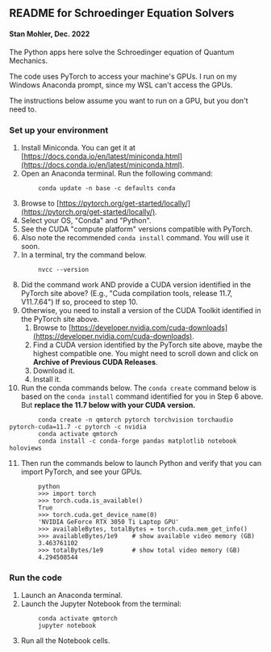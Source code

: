 ## README for Schroedinger Equation Solvers
#### Stan Mohler, Dec. 2022

The Python apps here solve the Schroedinger equation of Quantum Mechanics.  

The code uses PyTorch to access your machine's GPUs.  I run on my Windows
Anaconda prompt, since my WSL can't access the GPUs.  

The instructions below assume you want to run on a GPU, but you don't need to.

### Set up your environment

1. Install Miniconda.  You can get it at [https://docs.conda.io/en/latest/miniconda.html](https://docs.conda.io/en/latest/miniconda.html).  
2. Open an Anaconda terminal.  Run the following command:
```
        conda update -n base -c defaults conda
```
3. Browse to [https://pytorch.org/get-started/locally/](https://pytorch.org/get-started/locally/).  
4. Select your OS, "Conda" and "Python".
5. See the CUDA "compute platform" versions compatible with PyTorch.  
6. Also note the recommended `conda install` command.  You will use it soon.  
7. In a terminal, try the command below.
```
        nvcc --version
```
8. Did the command work AND provide a CUDA version identified in the PyTorch site above?  (E.g., "Cuda compilation tools, release 11.7, V11.7.64")  If so, proceed to step 10.
9. Otherwise, you need to install a version of the CUDA Toolkit identified in the PyTorch site above.  
   1. Browse to [https://developer.nvidia.com/cuda-downloads](https://developer.nvidia.com/cuda-downloads).  
   2. Find a CUDA version identified by the PyTorch site above, maybe the highest compatible one.  You might need to scroll down and click on **Archive of Previous CUDA Releases**.
   3. Download it.
   4. Install it.
10. Run the conda commands below.  The `conda create` command below is based on the `conda install` command identified for you in Step 6 above.  
But **replace the 11.7 below with your CUDA version.**
```
        conda create -n qmtorch pytorch torchvision torchaudio pytorch-cuda=11.7 -c pytorch -c nvidia
        conda activate qmtorch
        conda install -c conda-forge pandas matplotlib notebook holoviews
```
11. Then run the commands below to launch Python and verify that you can import PyTorch, and see your GPUs.  
```
        python
        >>> import torch
		>>> torch.cuda.is_available()
		True
        >>> torch.cuda.get_device_name(0)
        'NVIDIA GeForce RTX 3050 Ti Laptop GPU'
        >>> availableBytes, totalBytes = torch.cuda.mem_get_info()
        >>> availableBytes/1e9    # show available video memory (GB)
        3.463761102
        >>> totalBytes/1e9        # show total video memory (GB)
        4.294508544
```
### Run the code
1. Launch an Anaconda terminal.  
2. Launch the Jupyter Notebook from the terminal:
```
        conda activate qmtorch
        jupyter notebook
```
3. Run all the Notebook cells.  
